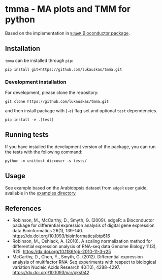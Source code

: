 # tmma - MA plots and TMM for python

Based on the implementation in [`EdgeR` Bioconductor package](https://bioconductor.org/packages/release/bioc/html/edgeR.html).

## Installation

`tmma` can be installed through `pip`:

```
pip install git+https://github.com/lukauskas/tmma.git
```

### Development installation

For development, please clone the repository:

```
git clone https://github.com/lukauskas/tmma.git
```

and then install package with (`-e`) flag set and optional `test` dependencies.

```
pip install -e .[test]
```

## Running tests

If you have installed the development version of the package, you can run the tests with the following
command:

```
python -m unittest discover -s tests/
```

## Usage

See example based on the Arabidopsis dataset from `edgeR` user guide, available
in the [examples directory](examples/Arabidopsis%20dataset.ipynb)

## References

* Robinson, M., McCarthy, D., Smyth, G. (2009). edgeR: a Bioconductor package for differential expression analysis of digital gene expression data Bioinformatics  26(1), 139-140. https://dx.doi.org/10.1093/bioinformatics/btp616
* Robinson, M., Oshlack, A. (2010). A scaling normalization method for differential expression analysis of RNA-seq data Genome Biology  11(3), R25. https://dx.doi.org/10.1186/gb-2010-11-3-r25
* McCarthy, D., Chen, Y., Smyth, G. (2012). Differential expression analysis of multifactor RNA-Seq experiments with respect to biological variation Nucleic Acids Research  40(10), 4288-4297. https://dx.doi.org/10.1093/nar/gks042